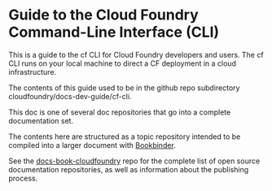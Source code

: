 # Guide to the Cloud Foundry Command-Line Interface (CLI)

This is a guide to the cf CLI for Cloud Foundry developers and users. The cf CLI runs on your local machine to direct a CF deployment in a cloud infrastructure.

The contents of this guide used to be in the github repo subdirectory cloudfoundry/docs-dev-guide/cf-cli.

This doc is one of several doc repositories that go into a complete documentation set.

The contents here are structured as a topic repository intended to be compiled
into a larger document with
[Bookbinder](http://github.com/cloudfoundry-incubator/bookbinder).

See the [docs-book-cloudfoundry](http://github.com/cloudfoundry/docs-book-cloudfoundry)
repo for the complete list of open source documentation repositories, as well as
information about the publishing process.


